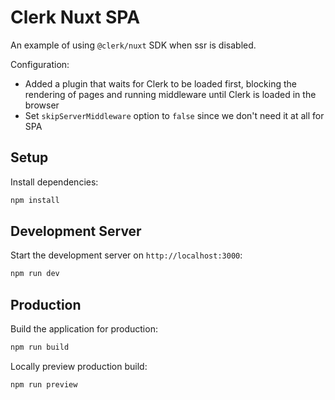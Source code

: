 # Clerk Nuxt SPA

An example of using `@clerk/nuxt` SDK when ssr is disabled.

Configuration:

- Added a plugin that waits for Clerk to be loaded first, blocking the rendering of pages and running middleware until Clerk is loaded in the browser
- Set `skipServerMiddleware` option to `false` since we don't need it at all for SPA

## Setup

Install dependencies:

```bash
npm install
```

## Development Server

Start the development server on `http://localhost:3000`:

```bash
npm run dev
```

## Production

Build the application for production:

```bash
npm run build
```

Locally preview production build:

```bash
npm run preview
```
